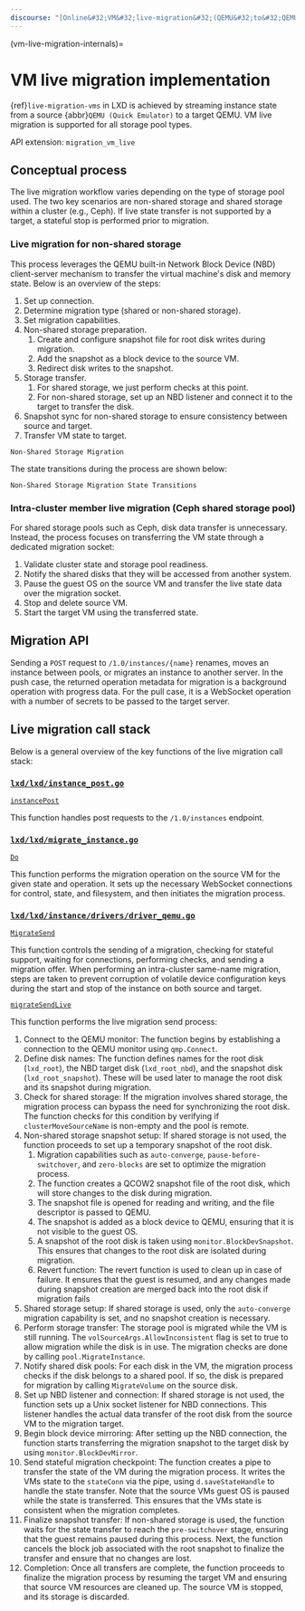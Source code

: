 ```yaml
---
discourse: "[Online&#32;VM&#32;live-migration&#32;(QEMU&#32;to&#32;QEMU)](50734)"
---
```


(vm-live-migration-internals)=
# VM live migration implementation

{ref}`live-migration-vms` in LXD is achieved by streaming instance state from a source {abbr}`QEMU (Quick Emulator)` to a target QEMU. VM live migration is supported for all storage pool types.

API extension: `migration_vm_live`

## Conceptual process

The live migration workflow varies depending on the type of storage pool used. The two key scenarios are non-shared storage and shared storage within a cluster (e.g., Ceph). If live state transfer is not supported by a target, a stateful stop is performed prior to migration.

### Live migration for non-shared storage

This process leverages the QEMU built-in Network Block Device (NBD) client-server mechanism to transfer the virtual machine's disk and memory state. Below is an overview of the steps:

1. Set up connection.
1. Determine migration type (shared or non-shared storage).
1. Set migration capabilities.
1. Non-shared storage preparation.
    1. Create and configure snapshot file for root disk writes during migration.
    1. Add the snapshot as a block device to the source VM.
    1. Redirect disk writes to the snapshot.
1. Storage transfer.
    1. For shared storage, we just perform checks at this point.
    1. For non-shared storage, set up an NBD listener and connect it to the target to transfer the disk.
1. Snapshot sync for non-shared storage to ensure consistency between source and target.
1. Transfer VM state to target.

```{figure} /images/vm_live_migration_flowchart.svg
Non-Shared Storage Migration
```

The state transitions during the process are shown below:

```{figure} /images/vm_live_migration_state_diagram.svg
Non-Shared Storage Migration State Transitions
```

### Intra-cluster member live migration (Ceph shared storage pool)

For shared storage pools such as Ceph, disk data transfer is unnecessary. Instead, the process focuses on transferring the VM state through a dedicated migration socket:

1. Validate cluster state and storage pool readiness.
1. Notify the shared disks that they will be accessed from another system.
1. Pause the guest OS on the source VM and transfer the live state data over the migration socket.
1. Stop and delete source VM.
1. Start the target VM using the transferred state.

## Migration API

Sending a `POST` request to `/1.0/instances/{name}` renames, moves an instance between pools, or migrates an instance to another server. In the push case, the returned operation metadata for migration is a background operation with progress data. For the pull case, it is a WebSocket operation with a number of secrets to be passed to the target server.

## Live migration call stack

Below is a general overview of the key functions of the live migration call stack:

### [`lxd/lxd/instance_post.go`](https://github.com/canonical/lxd/blob/main/lxd/instance_post.go)

[`instancePost`](https://github.com/canonical/lxd/blob/main/lxd/instance_post.go#L74)

This function handles post requests to the `/1.0/instances` endpoint.

### [`lxd/lxd/migrate_instance.go`](https://github.com/canonical/lxd/blob/main/lxd/migrate_instance.go)

[`Do`](https://github.com/canonical/lxd/blob/main/lxd/migrate_instance.go#L87)

This function performs the migration operation on the source VM for the given state and operation. It sets up the necessary WebSocket connections for control, state, and filesystem, and then initiates the migration process.

### [`lxd/lxd/instance/drivers/driver_qemu.go`](https://github.com/canonical/lxd/blob/main/lxd/instance/drivers/driver_qemu.go)

[`MigrateSend`](https://github.com/canonical/lxd/blob/main/lxd/instance/drivers/driver_qemu.go#L6436)

This function controls the sending of a migration, checking for stateful support, waiting for connections, performing checks, and sending a migration offer. When performing an intra-cluster same-name migration, steps are taken to prevent corruption of volatile device configuration keys during the start and stop of the instance on both source and target.

[`migrateSendLive`](https://github.com/canonical/lxd/blob/main/lxd/instance/drivers/driver_qemu.go#L6666)

This function performs the live migration send process:

1. Connect to the QEMU monitor: The function begins by establishing a connection to the QEMU monitor using `qmp.Connect`.
1. Define disk names: The function defines names for the root disk (`lxd_root`), the NBD target disk (`lxd_root_nbd`), and the snapshot disk (`lxd_root_snapshot`). These will be used later to manage the root disk and its snapshot during migration.
1. Check for shared storage: If the migration involves shared storage, the migration process can bypass the need for synchronizing the root disk. The function checks for this condition by verifying if `clusterMoveSourceName` is non-empty and the pool is remote.
1. Non-shared storage snapshot setup: If shared storage is not used, the function proceeds to set up a temporary snapshot of the root disk.
    1. Migration capabilities such as `auto-converge`, `pause-before-switchover`, and `zero-blocks` are set to optimize the migration process.
    1. The function creates a QCOW2 snapshot file of the root disk, which will store changes to the disk during migration.
    1. The snapshot file is opened for reading and writing, and the file descriptor is passed to QEMU.
    1. The snapshot is added as a block device to QEMU, ensuring that it is not visible to the guest OS.
    1. A snapshot of the root disk is taken using `monitor.BlockDevSnapshot`. This ensures that changes to the root disk are isolated during migration.
    1. Revert function: The revert function is used to clean up in case of failure. It ensures that the guest is resumed, and any changes made during snapshot creation are merged back into the root disk if migration fails
1. Shared storage setup: If shared storage is used, only the `auto-converge` migration capability is set, and no snapshot creation is necessary.
1. Perform storage transfer: The storage pool is migrated while the VM is still running. The `volSourceArgs.AllowInconsistent` flag is set to true to allow migration while the disk is in use. The migration checks are done by calling `pool.MigrateInstance`.
1. Notify shared disk pools: For each disk in the VM, the migration process checks if the disk belongs to a shared pool. If so, the disk is prepared for migration by calling `MigrateVolume` on the source disk.
1. Set up NBD listener and connection: If shared storage is not used, the function sets up a Unix socket listener for NBD connections. This listener handles the actual data transfer of the root disk from the source VM to the migration target.
1. Begin block device mirroring: After setting up the NBD connection, the function starts transferring the migration snapshot to the target disk by using `monitor.BlockDevMirror`.
1. Send stateful migration checkpoint: The function creates a pipe to transfer the state of the VM during the migration process. It writes the VMs state to the `stateConn` via the pipe, using `d.saveStateHandle` to handle the state transfer. Note that the source VMs guest OS is paused while the state is transferred. This ensures that the VMs state is consistent when the migration completes.
1. Finalize snapshot transfer: If non-shared storage is used, the function waits for the state transfer to reach the `pre-switchover` stage, ensuring that the guest remains paused during this process. Next, the function cancels the block job associated with the root snapshot to finalize the transfer and ensure that no changes are lost.
1. Completion: Once all transfers are complete, the function proceeds to finalize the migration process by resuming the target VM and ensuring that source VM resources are cleaned up. The source VM is stopped, and its storage is discarded.
